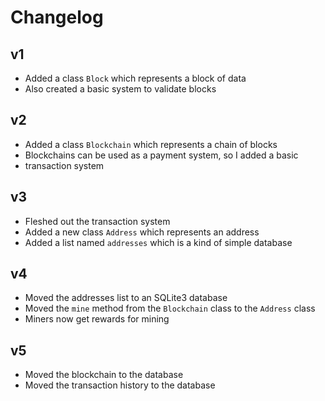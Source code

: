 # Changelog

## v1
* Added a class `Block` which represents a block of data
* Also created a basic system to validate blocks

## v2
* Added a class `Blockchain` which represents a chain of blocks
* Blockchains can be used as a payment system, so I added a basic
* transaction system

## v3
* Fleshed out the transaction system
* Added a new class `Address` which represents an address
* Added a list named `addresses` which is a kind of simple database

## v4
* Moved the addresses list to an SQLite3 database
* Moved the `mine` method from the `Blockchain` class to the `Address` class
* Miners now get rewards for mining

## v5
* Moved the blockchain to the database
* Moved the transaction history to the database